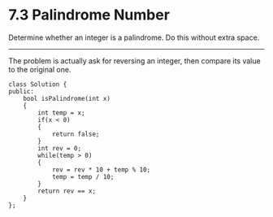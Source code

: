 # 7.3 Palindrome Number


Determine whether an integer is a palindrome. Do this without extra space.

---

The problem is actually ask for reversing an integer, then compare its value to the original one.

```
class Solution {
public:
    bool isPalindrome(int x) 
    {
        int temp = x;
        if(x < 0)
        {
            return false;
        }
        int rev = 0;
        while(temp > 0)
        {
            rev = rev * 10 + temp % 10;
            temp = temp / 10;
        }
        return rev == x;
    }
};
```